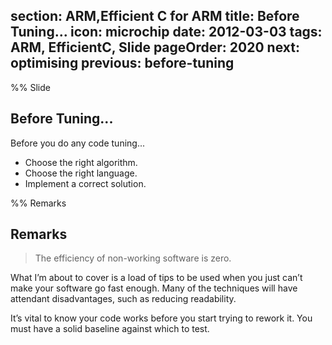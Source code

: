 section: ARM,Efficient C for ARM
title: Before Tuning...
icon: microchip
date: 2012-03-03
tags: ARM, EfficientC, Slide
pageOrder: 2020
next: optimising
previous: before-tuning
----

%% Slide

## Before Tuning...

Before you do any code tuning...

* Choose the right algorithm.
* Choose the right language.
* Implement a correct solution.

%% Remarks

## Remarks

> The efficiency of non-working software is zero.

What I’m about to cover is a load of tips to be used when you just can’t make your software go fast enough. Many of the techniques will have attendant disadvantages, such as reducing readability.

It’s vital to know your code works before you start trying to rework it. You must have a solid baseline against which to test.

